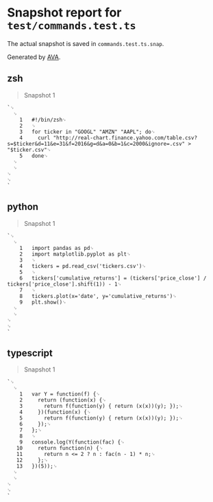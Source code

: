 # Snapshot report for `test/commands.test.ts`

The actual snapshot is saved in `commands.test.ts.snap`.

Generated by [AVA](https://avajs.dev).

## zsh

> Snapshot 1

    `␊
      ␊
        1   #!/bin/zsh␊
        2   ␊
        3   for ticker in "GOOGL" "AMZN" "AAPL"; do␊
        4     curl "http://real-chart.finance.yahoo.com/table.csv?s=$ticker&d=11&e=31&f=2016&g=d&a=0&b=1&c=2000&ignore=.csv" > "$ticker.csv"␊
        5   done␊
      ␊
      ␊
    ␊
    ␊
    `

## python

> Snapshot 1

    `␊
      ␊
        1   import pandas as pd␊
        2   import matplotlib.pyplot as plt␊
        3   ␊
        4   tickers = pd.read_csv('tickers.csv')␊
        5   ␊
        6   tickers['cumulative_returns'] = (tickers['price_close'] / tickers['price_close'].shift(1)) - 1␊
        7   ␊
        8   tickers.plot(x='date', y='cumulative_returns')␊
        9   plt.show()␊
      ␊
      ␊
    ␊
    ␊
    `

## typescript

> Snapshot 1

    `␊
      ␊
        1   var Y = function(f) {␊
        2     return (function(x) {␊
        3       return f(function(y) { return (x(x))(y); });␊
        4     })(function(x) {␊
        5       return f(function(y) { return (x(x))(y); });␊
        6     });␊
        7   };␊
        8   ␊
        9   console.log(Y(function(fac) {␊
       10     return function(n) {␊
       11       return n <= 2 ? n : fac(n - 1) * n;␊
       12     };␊
       13   })(5));␊
      ␊
      ␊
    ␊
    ␊
    `
